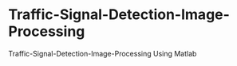 # Traffic-Signal-Detection-Image-Processing
Traffic-Signal-Detection-Image-Processing Using Matlab  
